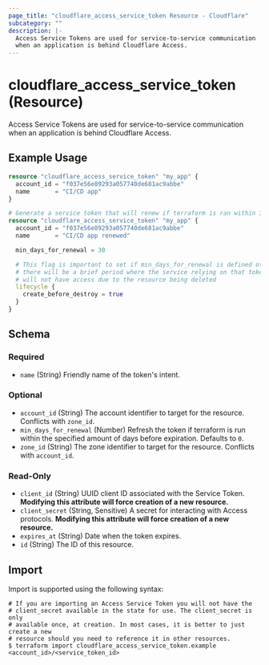 ```yaml
---
page_title: "cloudflare_access_service_token Resource - Cloudflare"
subcategory: ""
description: |-
  Access Service Tokens are used for service-to-service communication
  when an application is behind Cloudflare Access.
---
```


# cloudflare_access_service_token (Resource)

Access Service Tokens are used for service-to-service communication
when an application is behind Cloudflare Access.

## Example Usage

```terraform
resource "cloudflare_access_service_token" "my_app" {
  account_id = "f037e56e89293a057740de681ac9abbe"
  name       = "CI/CD app"
}

# Generate a service token that will renew if terraform is ran within 30 days of expiration
resource "cloudflare_access_service_token" "my_app" {
  account_id = "f037e56e89293a057740de681ac9abbe"
  name       = "CI/CD app renewed"

  min_days_for_renewal = 30

  # This flag is important to set if min_days_for_renewal is defined otherwise
  # there will be a brief period where the service relying on that token
  # will not have access due to the resource being deleted
  lifecycle {
    create_before_destroy = true
  }
}
```
<!-- schema generated by tfplugindocs -->
## Schema

### Required

- `name` (String) Friendly name of the token's intent.

### Optional

- `account_id` (String) The account identifier to target for the resource. Conflicts with `zone_id`.
- `min_days_for_renewal` (Number) Refresh the token if terraform is run within the specified amount of days before expiration. Defaults to `0`.
- `zone_id` (String) The zone identifier to target for the resource. Conflicts with `account_id`.

### Read-Only

- `client_id` (String) UUID client ID associated with the Service Token. **Modifying this attribute will force creation of a new resource.**
- `client_secret` (String, Sensitive) A secret for interacting with Access protocols. **Modifying this attribute will force creation of a new resource.**
- `expires_at` (String) Date when the token expires.
- `id` (String) The ID of this resource.

## Import

Import is supported using the following syntax:
```shell
# If you are importing an Access Service Token you will not have the
# client_secret available in the state for use. The client_secret is only
# available once, at creation. In most cases, it is better to just create a new
# resource should you need to reference it in other resources.
$ terraform import cloudflare_access_service_token.example <account_id>/<service_token_id>
```
